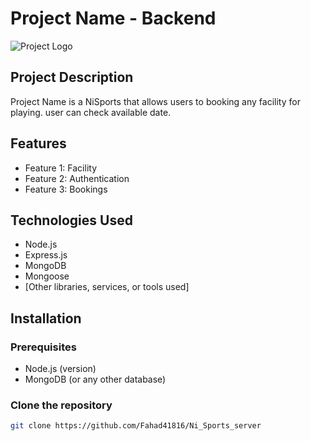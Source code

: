 # Project Name - Backend

![Project Logo](https://i.ibb.co.com/2Zt8m6B/white-D1w-Yu8-Wv.png)

 

## Project Description
Project Name is a NiSports that allows users to booking any facility for playing. user can check available date. 

## Features
- Feature 1: Facility
- Feature 2: Authentication
- Feature 3: Bookings

## Technologies Used
- Node.js
- Express.js
- MongoDB
- Mongoose
- [Other libraries, services, or tools used]

## Installation

### Prerequisites
- Node.js (version)
- MongoDB (or any other database)

### Clone the repository
```bash
git clone https://github.com/Fahad41816/Ni_Sports_server
